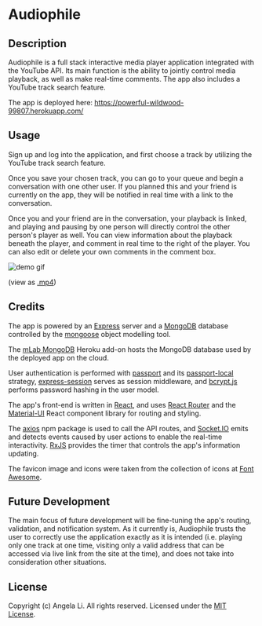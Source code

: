 # Audiophile

## Description
Audiophile is a full stack interactive media player application integrated with the YouTube API. Its main function is the ability to jointly control media playback, as well as make real-time comments. The app also includes a YouTube track search feature.

The app is deployed here: https://powerful-wildwood-99807.herokuapp.com/

## Usage
Sign up and log into the application, and first choose a track by utilizing the YouTube track search feature.

Once you save your chosen track, you can go to your queue and begin a conversation with one other user. If you planned this and your friend is currently on the app, they will be notified in real time with a link to the conversation.

Once you and your friend are in the conversation, your playback is linked, and playing and pausing by one person will directly control the other person's player as well. You can view information about the playback beneath the player, and comment in real time to the right of the player. You can also edit or delete your own comments in the comment box.

![demo gif](audiophile-demo.gif)

(view as [.mp4](https://github.com/angelagongli/audiophile/blob/master/audiophile-demo.mp4))

## Credits
The app is powered by an [Express](http://expressjs.com/) server and a [MongoDB](https://www.mongodb.com/) database controlled by the [mongoose](https://www.npmjs.com/package/mongoose) object modelling tool.

The [mLab MongoDB](https://devcenter.heroku.com/articles/mongolab) Heroku add-on hosts the MongoDB database used by the deployed app on the cloud.

User authentication is performed with [passport](https://www.npmjs.com/package/passport) and its [passport-local](https://www.npmjs.com/package/passport-local) strategy, [express-session](https://www.npmjs.com/package/express-session) serves as session middleware, and [bcrypt.js](https://www.npmjs.com/package/bcryptjs) performs password hashing in the user model.

The app's front-end is written in [React](https://reactjs.org/), and uses [React Router](https://reacttraining.com/react-router/) and the [Material-UI](https://material-ui.com/) React component library for routing and styling.

The [axios](https://www.npmjs.com/package/axios) npm package is used to call the API routes, and [Socket.IO](https://socket.io/) emits and detects events caused by user actions to enable the real-time interactivity. [RxJS](https://rxjs.dev/) provides the timer that controls the app's information updating.

The favicon image and icons were taken from the collection of icons at [Font Awesome](https://fontawesome.com/).

## Future Development
The main focus of future development will be fine-tuning the app's routing, validation, and notification system. As it currently is, Audiophile trusts the user to correctly use the application exactly as it is intended (i.e. playing only one track at one time, visiting only a valid address that can be accessed via live link from the site at the time), and does not take into consideration other situations.

## License
Copyright (c) Angela Li. All rights reserved.
Licensed under the [MIT License](LICENSE).